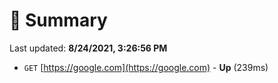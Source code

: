 # 📖 Summary
Last updated: **8/24/2021, 3:26:56 PM**

- `GET` [https://google.com](https://google.com) - **Up** (239ms)
